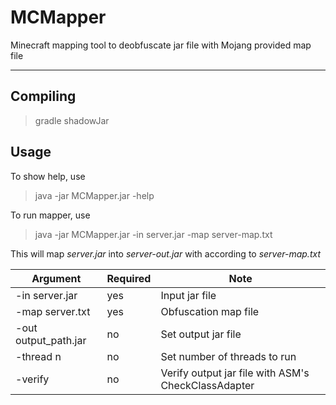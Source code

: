 # MCMapper
Minecraft mapping tool to deobfuscate jar file with Mojang provided map file

***

## Compiling
> gradle shadowJar


## Usage

To show help, use
> java -jar MCMapper.jar -help

To run mapper, use
> java -jar MCMapper.jar -in server.jar -map server-map.txt

This will map _server.jar_ into _server-out.jar_ with according to _server-map.txt_

| Argument             | Required | Note                                                |
| -------------------- | -------- | --------------------------------------------------- |
| -in server.jar       | yes      | Input jar file                                      |
| -map server.txt      | yes      | Obfuscation map file                                |
| -out output_path.jar | no       | Set output jar file                                 |
| -thread n            | no       | Set number of threads to run                        |
| -verify              | no       | Verify output jar file with ASM's CheckClassAdapter |

